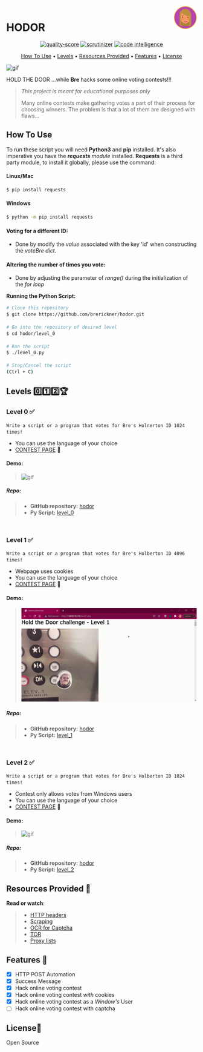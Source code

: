 <a href="https://github.com/brerickner/">
    <img src="bre_favi.png" alt="Bre" title="Bre's Github" align="right" height="60" />
</a> 

# HODOR
<p align="center">
<a href="https://scrutinizer-ci.com/g/brerickner/hodor/?branch=master"><img src="https://scrutinizer-ci.com/g/brerickner/hodor/badges/quality-score.png?b=master" alt="quality-score" title="Hodor's quality score (1-10)"></a>
<a href="https://scrutinizer-ci.com/g/brerickner/hodor/build-status/master"><img src="https://scrutinizer-ci.com/g/brerickner/hodor/badges/build.png?b=master" alt="scrutinizer" title="Successful Build"></a>
<a href="https://scrutinizer-ci.com/code-intelligence"><img src="https://scrutinizer-ci.com/g/brerickner/hodor/badges/code-intelligence.svg?b=master" alt="code intelligence" title="Code Intelligence available"></a>
</p>

<p align="center">
<a href="#how-to-use">How To Use</a> •
<a href="#levels-zeroonetwotrophy">Levels</a> •
<a href="#resources-provided--bookmark_tabs">Resources Provided</a> •
<a href="#features--rocket">Features</a> •
<a href="#licensescroll">License</a>
</p>

![gif](https://s3.amazonaws.com/intranet-projects-files/holbertonschool-higher-level_programming+/261/giphy_hodor.gif)



HOLD THE DOOR ...while **Bre** hacks some online voting contests!!!  

> _This project is meant for educational purposes only_
>
> Many online contests make gathering votes a part of their process for choosing winners. The problem is that a lot of them are designed with flaws… 

##  How To Use

To run these script you will need **Python3** and **pip** installed. It's also imperative you have the ***requests*** *module* installed. **Requests** is a third party module, to install it globally, please use the command:

#### Linux/Mac
```bash
$ pip install requests
```
#### Windows
```bash
$ python -m pip install requests
```
####  **Voting for a different ID:**   
* Done by modify the *value* associated with the key 'id' when constructing the *voteBre dict*.

####  **Altering the number of times you vote:**
* Done by adjusting the parameter of *range()* during the initialization of the *for loop*


**Running the Python Script:**
```bash
# Clone this repository
$ git clone https://github.com/brerickner/hodor.git  

# Go into the repository of desired level
$ cd hodor/level_0  

# Run the script
$ ./level_0.py  

# Stop/Cancel the script
(Ctrl + C)
```

## Levels :zero::one::two::trophy: 

### Level 0 :white_check_mark:  

`Write a script or a program that votes for Bre's Holnerton ID 1024 times!`
*  You can use the language of your choice
*  [CONTEST PAGE](http://158.69.76.135/level0.php) :checkered_flag:  

#### Demo:
>![gif](level_0/level_0_Demo.gif)

##### **Repo:**
>
> - **GitHub repository:** [hodor](https://github.com/brerickner/hodor)
> - **Py Script:** [level_0](https://github.com/brerickner/hodor/blob/master/level_0/level_0.py)   

&nbsp;

### Level 1 :white_check_mark:

`Write a script or a program that votes for Bre's Holberton ID 4096 times!`
*  Webpage uses cookies
*  You can use the language of your choice
*  [CONTEST PAGE](http://158.69.76.135/level1.php) :checkered_flag:
#### Demo:  
> ![gif](level_1/Level_1.gif)

##### **Repo:**
>
> * **GitHub repository:** [hodor](https://github.com/brerickner/hodor)
> * **Py Script:** [level_1](https://github.com/brerickner/hodor/blob/master/level_1/level1.py)

&nbsp;

### Level 2 :white_check_mark:

`Write a script or a program that votes for Bre's Holberton ID 1024 times! `
*  Contest only allows votes from Windows users
*  You can use the language of your choice
*  [CONTEST PAGE](http://158.69.76.135/level2.php) :checkered_flag:

#### Demo:  
> ![gif](level_2/demo_level_2.gif)

##### **Repo:**
>
> *   **GitHub repository:** [hodor](https://github.com/brerickner/hodor)
> *   **Py Script:** [level_2](https://github.com/brerickner/hodor/blob/master/level_2/level_2.py)

## Resources Provided  :bookmark_tabs:

**Read or watch**:

>*   [HTTP headers](https://www.google.com/search?q=http+headers+explained+post&oq=http+headers+explained+post)
>*   [Scraping](/rltoken/L2HhLK0iyncmurlkigh5yw "Scraping")
>*   [OCR for Captcha](https://www.google.com/search?q=solving+captcha+with+ocr)
>*   [TOR](https://www.google.com/search?q=tor)
>*   [Proxy lists](https://www.google.com/search?q=proxy+lists)

## Features  :rocket:

- [x] HTTP POST Automation
- [x] Success Message
- [x] Hack online voting contest
- [x] Hack online voting contest *with* cookies
- [x] Hack online voting contest as a *Window's* User
- [ ] Hack online voting contest with captcha
## License:scroll:
Open Source

